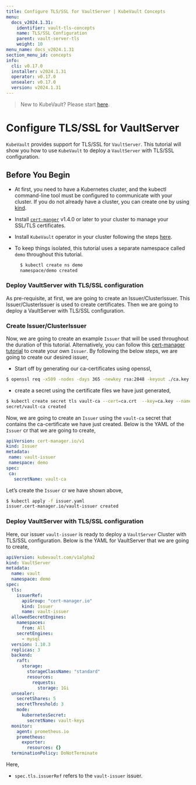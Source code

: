 ```yaml
---
title: Configure TLS/SSL for VaultServer | KubeVault Concepts
menu:
  docs_v2024.1.31:
    identifier: vault-tls-concepts
    name: TLS/SSL Configuration
    parent: vault-server-tls
    weight: 10
menu_name: docs_v2024.1.31
section_menu_id: concepts
info:
  cli: v0.17.0
  installer: v2024.1.31
  operator: v0.17.0
  unsealer: v0.17.0
  version: v2024.1.31
---
```


> New to KubeVault? Please start [here](/docs/v2024.1.31/concepts/README).

# Configure TLS/SSL for VaultServer

`KubeVault` provides support for TLS/SSL for `VaultServer`. This tutorial will show you how to use `KubeVault` to deploy a `VaultServer` with TLS/SSL configuration.

## Before You Begin

- At first, you need to have a Kubernetes cluster, and the kubectl command-line tool must be configured to communicate with your cluster. If you do not already have a cluster, you can create one by using [kind](https://kind.sigs.k8s.io/docs/user/quick-start/).

- Install [`cert-manger`](https://cert-manager.io/docs/installation/) v1.4.0 or later to your cluster to manage your SSL/TLS certificates.

- Install `KubeVault` operator in your cluster following the steps [here](/docs/v2024.1.31/setup/README).

- To keep things isolated, this tutorial uses a separate namespace called `demo` throughout this tutorial.

  ```bash
    $ kubectl create ns demo
    namespace/demo created
  ```

### Deploy VaultServer with TLS/SSL configuration

As pre-requisite, at first, we are going to create an Issuer/ClusterIssuer. This Issuer/ClusterIssuer is used to create certificates. Then we are going to deploy a VaultServer with TLS/SSL configuration.

### Create Issuer/ClusterIssuer

Now, we are going to create an example `Issuer` that will be used throughout the duration of this tutorial. Alternatively, you can follow this [cert-manager tutorial](https://cert-manager.io/docs/configuration/ca/) to create your own `Issuer`. By following the below steps, we are going to create our desired issuer,

- Start off by generating our ca-certificates using openssl,

```bash
$ openssl req -x509 -nodes -days 365 -newkey rsa:2048 -keyout ./ca.key -out ./ca.crt -subj "/CN=vault/O=kubevault"
```

- create a secret using the certificate files we have just generated,

```bash
$ kubectl create secret tls vault-ca --cert=ca.crt  --key=ca.key --namespace=demo 
secret/vault-ca created
```

Now, we are going to create an `Issuer` using the `vault-ca` secret that contains the ca-certificate we have just created. Below is the YAML of the `Issuer` cr that we are going to create,

```yaml
apiVersion: cert-manager.io/v1
kind: Issuer
metadata:
 name: vault-issuer
 namespace: demo
spec:
 ca:
   secretName: vault-ca
```

Let’s create the `Issuer` cr we have shown above,

```bash
$ kubectl apply -f issuer.yaml
issuer.cert-manager.io/vault-issuer created
```

### Deploy VaultServer with TLS/SSL configuration

Here, our issuer `vault-issuer`  is ready to deploy a `VaultServer` Cluster with TLS/SSL configuration. Below is the YAML for VaultServer that we are going to create,

```yaml
apiVersion: kubevault.com/v1alpha2
kind: VaultServer
metadata:
  name: vault
  namespace: demo
spec:
  tls:
    issuerRef:
      apiGroup: "cert-manager.io"
      kind: Issuer
      name: vault-issuer
  allowedSecretEngines:
    namespaces:
      from: All
    secretEngines:
      - mysql
  version: 1.10.3
  replicas: 3
  backend:
    raft:
      storage:
        storageClassName: "standard"
        resources:
          requests:
            storage: 1Gi
  unsealer:
    secretShares: 5
    secretThreshold: 3
    mode:
      kubernetesSecret:
        secretName: vault-keys
  monitor:
    agent: prometheus.io
    prometheus:
      exporter:
        resources: {}
  terminationPolicy: DoNotTerminate
```

Here,

- `spec.tls.issuerRef` refers to the `vault-issuer` issuer.
